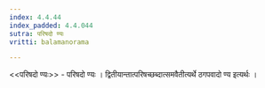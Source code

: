 ```yaml
---
index: 4.4.44
index_padded: 4.4.044
sutra: परिषदो ण्यः
vritti: balamanorama

---
```

<<परिषदो ण्यः>> - परिषदो ण्यः । द्वितीयान्तात्परिषच्छब्दात्समवैतीत्यर्थे ठगपवादो ण्य इत्यर्थः । 